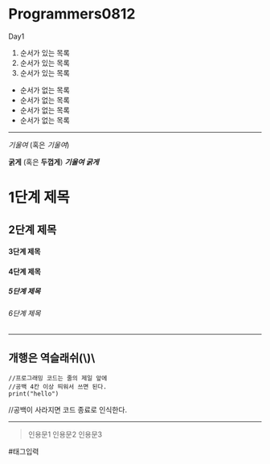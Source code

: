 # Programmers0812
 Day1
1. 순서가 있는 목록
2. 순서가 있는 목록
3. 순서가 있는 목록

- 순서가 없는 목록
- 순서가 없는 목록
- 순서가 없는 목록
- 순서가 없는 목록

---
_기울여_ (혹은 _기울여_)

**굵게** (혹은 **두껍게**)
**_기울여 굵게_**

# 1단계 제목

## 2단계 제목

#### 3단계 제목

#### 4단계 제목

##### 5단계 제목

###### 6단계 제목

---
개행은 역슬래쉬(\\)\\
---

```
//프로그래밍 코드는 줄의 제일 앞에
//공백 4칸 이상 띄워서 쓰면 된다.
print("hello")
```

//공백이 사라지면 코드 종료로 인식한다.

---

> 인용문1
> 인용문2
> 인용문3

#태그입력

